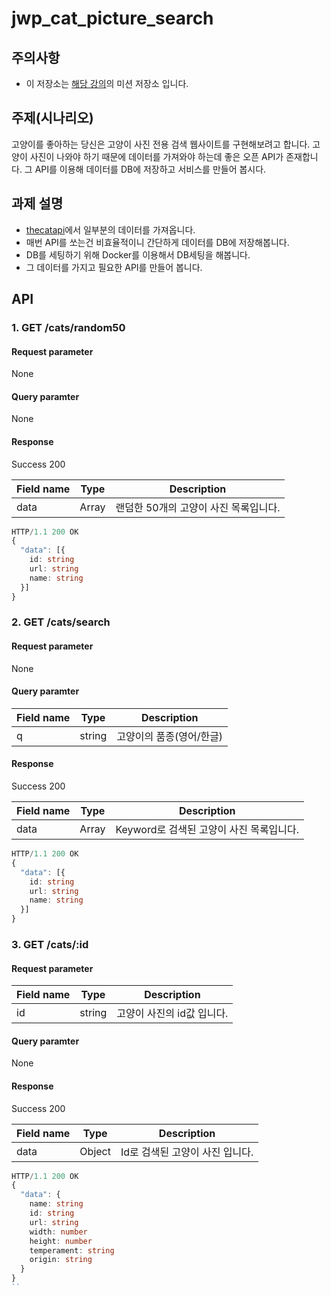 # jwp_cat_picture_search

## 주의사항
- 이 저장소는 [해당 강의](https://school.programmers.co.kr/learn/courses/16643/16643-javaspring%EA%B3%A0%EC%96%91%EC%9D%B4-%EC%82%AC%EC%A7%84-%EA%B2%80%EC%83%89-%EC%82%AC%EC%9D%B4%ED%8A%B8-api-%EA%B3%BC%EC%A0%9C-%ED%92%80%EC%96%B4%EB%B3%B4%EA%B8%B0)의 미션 저장소 입니다.

## 주제(시나리오)
고양이를 좋아하는 당신은 고양이 사진 전용 검색 웹사이트를 구현해보려고 합니다. 고양이 사진이 나와야 하기 때문에 데이터를 가져와야 하는데 좋은 오픈 API가 존재합니다. 그 API를 이용해 데이터를 DB에 저장하고 서비스를 만들어 봅시다.

## 과제 설명
- [thecatapi](https://thecatapi.com/)에서 일부분의 데이터를 가져옵니다.
- 매번 API를 쏘는건 비효율적이니 간단하게 데이터를 DB에 저장해봅니다.
- DB를 세팅하기 위해 Docker를 이용해서 DB세팅을 해봅니다.
- 그 데이터를 가지고 필요한 API를 만들어 봅니다.

## API

### 1\. GET /cats/random50

#### Request parameter

None

#### Query paramter

None

#### Response

Success 200

| Field name | Type | Description |
| --- | --- | --- |
| data | Array | 랜덤한 50개의 고양이 사진 목록입니다. |

``` typescript
HTTP/1.1 200 OK
{
  "data": [{
    id: string
    url: string
    name: string
  }]
}
```

### 2\. GET /cats/search

#### Request parameter

None

#### Query paramter

| Field name | Type | Description |
| --- | --- | --- |
| q | string | 고양이의 품종(영어/한글) |

#### Response

Success 200

| Field name | Type | Description |
| --- | --- | --- |
| data | Array | Keyword로 검색된 고양이 사진 목록입니다. |

``` typescript
HTTP/1.1 200 OK
{
  "data": [{
    id: string
    url: string
    name: string
  }]
}
```

### 3\. GET /cats/:id

#### Request parameter

| Field name | Type | Description |
| --- | --- | --- |
| id | string | 고양이 사진의 id값 입니다. |

#### Query paramter

None

#### Response

Success 200

| Field name | Type | Description |
| --- | --- | --- |
| data | Object | Id로 검색된 고양이 사진 입니다. |

``` typescript
HTTP/1.1 200 OK
{
  "data": {
    name: string
    id: string
    url: string
    width: number
    height: number
    temperament: string
    origin: string
  }
}
``
